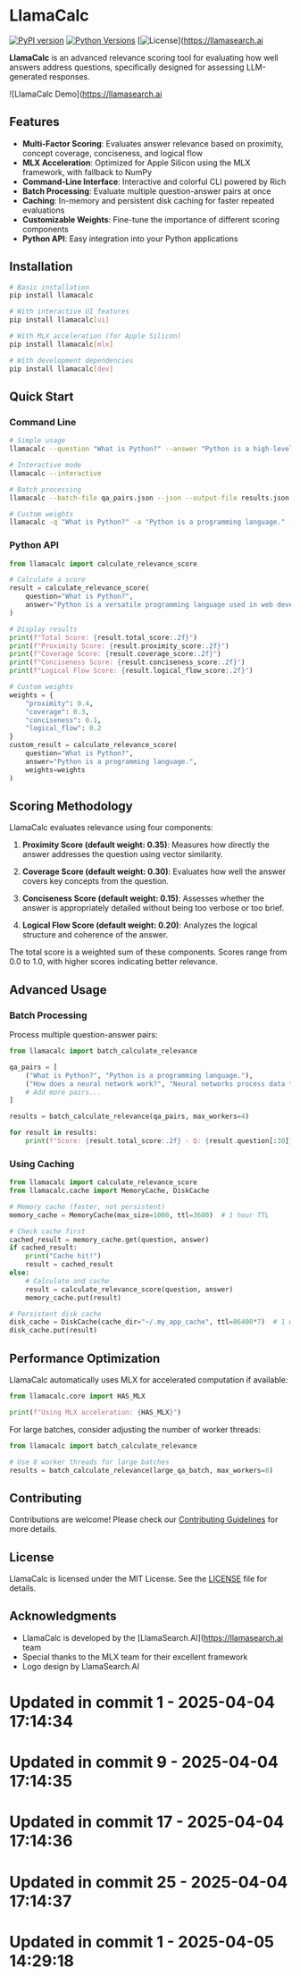 # LlamaCalc

[![PyPI version](https://img.shields.io/pypi/v/llamacalc.svg)](https://pypi.org/project/llamacalc/)
[![Python Versions](https://img.shields.io/pypi/pyversions/llamacalc.svg)](https://pypi.org/project/llamacalc/)
[![License](https://img.shields.io/github/license/llamasearch/llamacalc.svg)](https://llamasearch.ai

**LlamaCalc** is an advanced relevance scoring tool for evaluating how well answers address questions, specifically designed for assessing LLM-generated responses.

![LlamaCalc Demo](https://llamasearch.ai

## Features

- **Multi-Factor Scoring**: Evaluates answer relevance based on proximity, concept coverage, conciseness, and logical flow
- **MLX Acceleration**: Optimized for Apple Silicon using the MLX framework, with fallback to NumPy
- **Command-Line Interface**: Interactive and colorful CLI powered by Rich
- **Batch Processing**: Evaluate multiple question-answer pairs at once
- **Caching**: In-memory and persistent disk caching for faster repeated evaluations
- **Customizable Weights**: Fine-tune the importance of different scoring components
- **Python API**: Easy integration into your Python applications

## Installation

```bash
# Basic installation
pip install llamacalc

# With interactive UI features
pip install llamacalc[ui]

# With MLX acceleration (for Apple Silicon)
pip install llamacalc[mlx]

# With development dependencies
pip install llamacalc[dev]
```

## Quick Start

### Command Line

```bash
# Simple usage
llamacalc --question "What is Python?" --answer "Python is a high-level programming language known for its readability and versatility."

# Interactive mode
llamacalc --interactive

# Batch processing
llamacalc --batch-file qa_pairs.json --json --output-file results.json

# Custom weights
llamacalc -q "What is Python?" -a "Python is a programming language." --proximity-weight 0.4 --coverage-weight 0.3 --conciseness-weight 0.1 --logical-flow-weight 0.2
```

### Python API

```python
from llamacalc import calculate_relevance_score

# Calculate a score
result = calculate_relevance_score(
    question="What is Python?",
    answer="Python is a versatile programming language used in web development, data science, and AI."
)

# Display results
print(f"Total Score: {result.total_score:.2f}")
print(f"Proximity Score: {result.proximity_score:.2f}")
print(f"Coverage Score: {result.coverage_score:.2f}")
print(f"Conciseness Score: {result.conciseness_score:.2f}")
print(f"Logical Flow Score: {result.logical_flow_score:.2f}")

# Custom weights
weights = {
    "proximity": 0.4,
    "coverage": 0.3,
    "conciseness": 0.1,
    "logical_flow": 0.2
}
custom_result = calculate_relevance_score(
    question="What is Python?",
    answer="Python is a programming language.",
    weights=weights
)
```

## Scoring Methodology

LlamaCalc evaluates relevance using four components:

1. **Proximity Score (default weight: 0.35)**: Measures how directly the answer addresses the question using vector similarity.

2. **Coverage Score (default weight: 0.30)**: Evaluates how well the answer covers key concepts from the question.

3. **Conciseness Score (default weight: 0.15)**: Assesses whether the answer is appropriately detailed without being too verbose or too brief.

4. **Logical Flow Score (default weight: 0.20)**: Analyzes the logical structure and coherence of the answer.

The total score is a weighted sum of these components. Scores range from 0.0 to 1.0, with higher scores indicating better relevance.

## Advanced Usage

### Batch Processing

Process multiple question-answer pairs:

```python
from llamacalc import batch_calculate_relevance

qa_pairs = [
    ("What is Python?", "Python is a programming language."),
    ("How does a neural network work?", "Neural networks process data through layers of interconnected nodes."),
    # Add more pairs...
]

results = batch_calculate_relevance(qa_pairs, max_workers=4)

for result in results:
    print(f"Score: {result.total_score:.2f} - Q: {result.question[:30]}...")
```

### Using Caching

```python
from llamacalc import calculate_relevance_score
from llamacalc.cache import MemoryCache, DiskCache

# Memory cache (faster, not persistent)
memory_cache = MemoryCache(max_size=1000, ttl=3600)  # 1 hour TTL

# Check cache first
cached_result = memory_cache.get(question, answer)
if cached_result:
    print("Cache hit!")
    result = cached_result
else:
    # Calculate and cache
    result = calculate_relevance_score(question, answer)
    memory_cache.put(result)

# Persistent disk cache
disk_cache = DiskCache(cache_dir="~/.my_app_cache", ttl=86400*7)  # 1 week TTL
disk_cache.put(result)
```

## Performance Optimization

LlamaCalc automatically uses MLX for accelerated computation if available:

```python
from llamacalc.core import HAS_MLX

print(f"Using MLX acceleration: {HAS_MLX}")
```

For large batches, consider adjusting the number of worker threads:

```python
from llamacalc import batch_calculate_relevance

# Use 8 worker threads for large batches
results = batch_calculate_relevance(large_qa_batch, max_workers=8)
```

## Contributing

Contributions are welcome! Please check our [Contributing Guidelines](CONTRIBUTING.md) for more details.

## License

LlamaCalc is licensed under the MIT License. See the [LICENSE](LICENSE) file for details.

## Acknowledgments

- LlamaCalc is developed by the [LlamaSearch.AI](https://llamasearch.ai team
- Special thanks to the MLX team for their excellent framework
- Logo design by LlamaSearch.AI

# Updated in commit 1 - 2025-04-04 17:14:34

# Updated in commit 9 - 2025-04-04 17:14:35

# Updated in commit 17 - 2025-04-04 17:14:36

# Updated in commit 25 - 2025-04-04 17:14:37

# Updated in commit 1 - 2025-04-05 14:29:18
